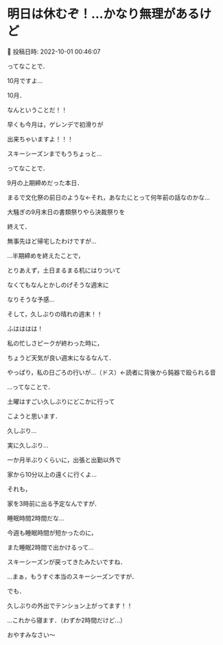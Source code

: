 # 明日は休むぞ！…かなり無理があるけど

📅 投稿日時: 2022-10-01 00:46:07

ってなことで．


10月ですよ…


10月．


なんということだ！！


早くも今月は，ゲレンデで初滑りが


出来ちゃいますよ！！！


スキーシーズンまでもうちょっと…





ってなことで．


9月の上期締めだった本日．


まるで文化祭の前日のような←それ，あなたにとって何年前の話なのかな…


大騒ぎの9月末日の書類祭りやら決裁祭りを


終えて．


無事先ほど帰宅したわけですが…





…半期締めを終えたことで，


とりあえず，土日まるまる机にはりついて


なくてもなんとかしのげそうな週末に


なりそうな予感…


そして，久しぶりの晴れの週末！！





ふはははは！


私の忙しさピークが終わった時に，


ちょうど天気が良い週末になるなんて．


やっぱり，私の日ごろの行いが…（ドス）←読者に背後から鈍器で殴られる音





…ってなことで．


土曜はすごい久しぶりにどこかに行って


こようと思います．





久しぶり…


実に久しぶり…


一か月半ぶりくらいに，出張と出勤以外で


家から10分以上の遠くに行くよ…





それも，


家を3時前に出る予定なんですが．


睡眠時間2時間だな…





今週も睡眠時間が短かったのに，


また睡眠2時間で出かけるって…


スキーシーズンが戻ってきたみたいですね．


…まぁ，もうすぐ本当のスキーシーズンですが．





でも．


久しぶりの外出でテンション上がってます！！


…これから寝ます．（わずか2時間だけど…）


おやすみなさい～
